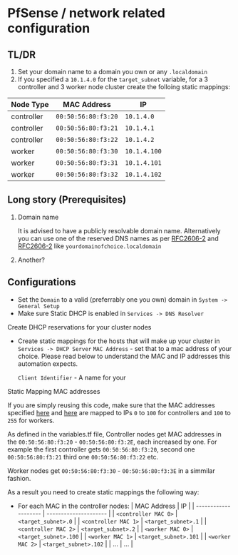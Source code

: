 # PfSense / network related configuration

## TL/DR

1. Set your domain name to a domain you own or any `.localdomain`
2. If you specified a `10.1.4.0` for the `target_subnet` variable, for a 3 controller and 3 worker node cluster create the folloing static mappings:

 Node Type   | MAC Address         | IP           |
| ---------- | ------------------- | ------------ |
| controller | `00:50:56:80:f3:20` |  `10.1.4.0`  |
| controller | `00:50:56:80:f3:21` |  `10.1.4.1`  |
| controller | `00:50:56:80:f3:22` |  `10.1.4.2`  |
| worker     | `00:50:56:80:f3:30` | `10.1.4.100` |
| worker     | `00:50:56:80:f3:31` | `10.1.4.101` |
| worker     | `00:50:56:80:f3:32` | `10.1.4.102` |

## Long story (Prerequisites)

1. Domain name

   It is advised to have a publicly resolvable domain name. Alternatively you can use one of the reserved DNS names as per [RFC2606-2](https://www.ietf.org/archive/id/draft-chapin-rfc2606bis-00.html#legacy) and [RFC2606-2](https://www.ietf.org/archive/id/draft-chapin-rfc2606bis-00.html#new) like `yourdomainofchoice.localdomain`

2. Another?

## Configurations

* Set the `Domain` to a valid (preferrably one you own) domain in `System -> General Setup`
* Make sure Static DHCP is enabled in `Services -> DNS Resolver`

Create DHCP reservations for your cluster nodes

* Create static mappings for the hosts that will make up your cluster in `Services -> DHCP Server`
    `MAC Address` - set that to a mac address of your choice. Please read below to understand the MAC and IP addresses this automation expects.

    `Client Identifier` - A name for your

<!-- TODO decide if I am needed
Create Virtual IP (Loadbalancer) for your control-plane-endpoint

* Create a virtual IP I use the last valid IP within the kubernetes IP space (10.1.4.255)
* Fiddle with Nat :( -->

Static Mapping MAC addresses

If you are simply reusing this code, make sure that the MAC addresses specified [here](https://github.com/atanaspam/homekube-terraform/blob/257d8ff7d6c535ce2e500c3f2ea73ae23031dd15/terraform/variables.tf#L44) and [here](https://github.com/atanaspam/homekube-terraform/blob/257d8ff7d6c535ce2e500c3f2ea73ae23031dd15/terraform/variables.tf#L54) are mapped to IPs `0` to `100` for controllers and `100` to `255` for workers.

As defined in the variables.tf file, Controller nodes get MAC addresses in the `00:50:56:80:f3:20` - `00:50:56:80:f3:2E`, each increased by one. For example the first controller gets `00:50:56:80:f3:20`, second one `00:50:56:80:f3:21` third one  `00:50:56:80:f3:22` etc.

Worker nodes get `00:50:56:80:f3:30` - `00:50:56:80:f3:3E` in a simmilar fashion.

As a result you need to create static mappings the following way:

* For each MAC in the controller nodes:
    | MAC Address          | IP                    |
    | -------------------- | --------------------- |
    | `<controller MAC 0>` | `<target_subnet>.0`   |
    | `<controller MAC 1>` | `<target_subnet>.1`   |
    | `<controller MAC 2>` | `<target_subnet>.2`   |
    | `<worker MAC 0>`     | `<target_subnet>.100` |
    | `<worker MAC 1>`     | `<target_subnet>.101` |
    | `<worker MAC 2>`     | `<target_subnet>.102` |
    | ...                  | ...                   |
